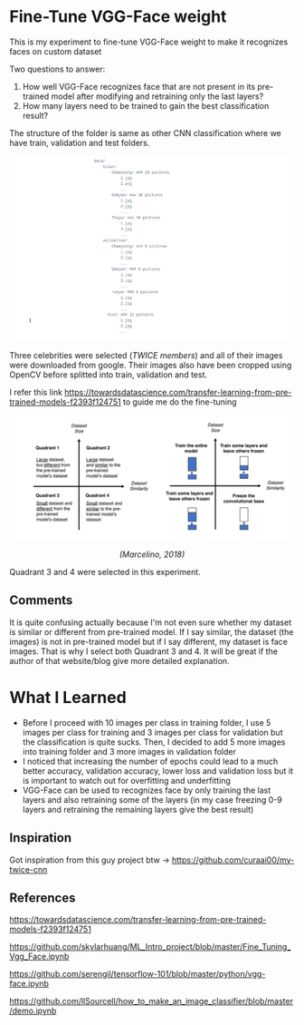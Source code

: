 # Fine-Tune VGG-Face weight
This is my experiment to fine-tune VGG-Face weight to make it recognizes faces on custom dataset

Two questions to answer:
  1. How well VGG-Face recognizes face that are not present in its pre-trained model after modifying and retraining only the last layers?
  2. How many layers need to be trained to gain the best classification result?

The structure of the folder is same as other CNN classification where we have train, validation and test folders.

![Alt text](https://github.com/RezaPurut/Deep_Learning_experiment/blob/master/fine_tune_vggface/structure.png)

Three celebrities were selected (*TWICE members*) and all of their images were downloaded from google. Their images also have been cropped using OpenCV before splitted into train, validation and test.

I refer this link https://towardsdatascience.com/transfer-learning-from-pre-trained-models-f2393f124751 to guide me do the fine-tuning

![Alt text](https://github.com/RezaPurut/Deep_Learning_experiment/blob/master/fine_tune_vggface/decision_map.png)
<p align="center"><i>(Marcelino, 2018)</i></p>

Quadrant 3 and 4 were selected in this experiment.

## Comments
It is quite confusing actually because I'm not even sure whether my dataset is similar or different from pre-trained model. If I say similar, the dataset (the images) is not in pre-trained model but if I say different, my dataset is face images. That is why I select both Quadrant 3 and 4. It will be great if the author of that website/blog give more detailed explanation.

# What I Learned
- Before I proceed with 10 images per class in training folder, I use 5 images per class for training and 3 images per class for validation but the classification is quite sucks. Then, I decided to add 5 more images into training folder and 3 more images in validation folder
- I noticed that increasing the number of epochs could lead to a much better accuracy, validation accuracy, lower loss and validation loss but it is important to watch out for overfitting and underfitting
- VGG-Face can be used to recognizes face by only training the last layers and also retraining some of the layers (in my case freezing 0-9 layers and retraining the remaining layers give the best result)

## Inspiration
Got inspiration from this guy project btw -> https://github.com/curaai00/my-twice-cnn

## References
https://towardsdatascience.com/transfer-learning-from-pre-trained-models-f2393f124751

https://github.com/skylarhuang/ML_Intro_project/blob/master/Fine_Tuning_Vgg_Face.ipynb

https://github.com/serengil/tensorflow-101/blob/master/python/vgg-face.ipynb

https://github.com/llSourcell/how_to_make_an_image_classifier/blob/master/demo.ipynb
